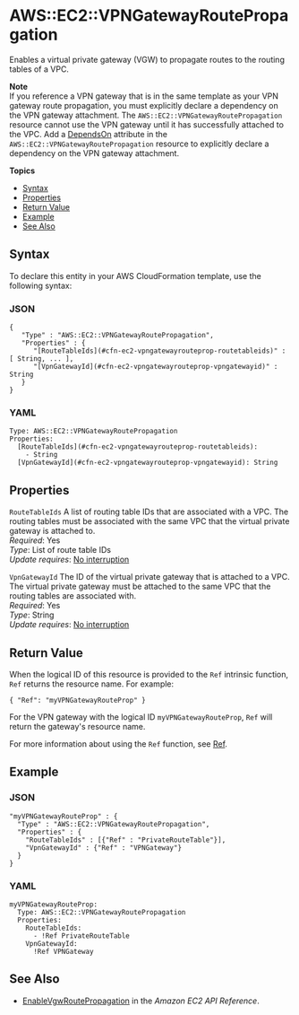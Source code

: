 # AWS::EC2::VPNGatewayRoutePropagation<a name="aws-resource-ec2-vpn-gatewayrouteprop"></a>

Enables a virtual private gateway \(VGW\) to propagate routes to the routing tables of a VPC\.

**Note**  
If you reference a VPN gateway that is in the same template as your VPN gateway route propagation, you must explicitly declare a dependency on the VPN gateway attachment\. The `AWS::EC2::VPNGatewayRoutePropagation` resource cannot use the VPN gateway until it has successfully attached to the VPC\. Add a [DependsOn](aws-attribute-dependson.md) attribute in the `AWS::EC2::VPNGatewayRoutePropagation` resource to explicitly declare a dependency on the VPN gateway attachment\.

**Topics**
+ [Syntax](#aws-resource-ec2-vpngatewayroutepropagation-syntax)
+ [Properties](#w2922ab1c21c10c96d226c11)
+ [Return Value](#w2922ab1c21c10c96d226c13)
+ [Example](#w2922ab1c21c10c96d226c15)
+ [See Also](#w2922ab1c21c10c96d226c17)

## Syntax<a name="aws-resource-ec2-vpngatewayroutepropagation-syntax"></a>

To declare this entity in your AWS CloudFormation template, use the following syntax:

### JSON<a name="aws-resource-ec2-vpngatewayroutepropagation-syntax.json"></a>

```
{
   "Type" : "AWS::EC2::VPNGatewayRoutePropagation",
   "Properties" : {
      "[RouteTableIds](#cfn-ec2-vpngatewayrouteprop-routetableids)" : [ String, ... ],
      "[VpnGatewayId](#cfn-ec2-vpngatewayrouteprop-vpngatewayid)" : String
   }
}
```

### YAML<a name="aws-resource-ec2-vpngatewayroutepropagation-syntax.yaml"></a>

```
Type: AWS::EC2::VPNGatewayRoutePropagation
Properties: 
  [RouteTableIds](#cfn-ec2-vpngatewayrouteprop-routetableids):
    - String
  [VpnGatewayId](#cfn-ec2-vpngatewayrouteprop-vpngatewayid): String
```

## Properties<a name="w2922ab1c21c10c96d226c11"></a>

`RouteTableIds`  <a name="cfn-ec2-vpngatewayrouteprop-routetableids"></a>
A list of routing table IDs that are associated with a VPC\. The routing tables must be associated with the same VPC that the virtual private gateway is attached to\.  
*Required*: Yes  
*Type*: List of route table IDs  
*Update requires*: [No interruption](using-cfn-updating-stacks-update-behaviors.md#update-no-interrupt)

`VpnGatewayId`  <a name="cfn-ec2-vpngatewayrouteprop-vpngatewayid"></a>
The ID of the virtual private gateway that is attached to a VPC\. The virtual private gateway must be attached to the same VPC that the routing tables are associated with\.  
*Required*: Yes  
*Type*: String  
*Update requires*: [No interruption](using-cfn-updating-stacks-update-behaviors.md#update-no-interrupt)

## Return Value<a name="w2922ab1c21c10c96d226c13"></a>

When the logical ID of this resource is provided to the `Ref` intrinsic function, `Ref` returns the resource name\. For example:

```
{ "Ref": "myVPNGatewayRouteProp" }
```

For the VPN gateway with the logical ID `myVPNGatewayRouteProp`, `Ref` will return the gateway's resource name\.

For more information about using the `Ref` function, see [Ref](intrinsic-function-reference-ref.md)\.

## Example<a name="w2922ab1c21c10c96d226c15"></a>

### JSON<a name="aws-resource-ec2-vpngatewayroutepropagation-example.json"></a>

```
"myVPNGatewayRouteProp" : {
  "Type" : "AWS::EC2::VPNGatewayRoutePropagation",
  "Properties" : {
    "RouteTableIds" : [{"Ref" : "PrivateRouteTable"}],
    "VpnGatewayId" : {"Ref" : "VPNGateway"}
  }
}
```

### YAML<a name="aws-resource-ec2-vpngatewayroutepropagation-example.yaml"></a>

```
myVPNGatewayRouteProp: 
  Type: AWS::EC2::VPNGatewayRoutePropagation
  Properties:
    RouteTableIds: 
      - !Ref PrivateRouteTable
    VpnGatewayId: 
      !Ref VPNGateway
```

## See Also<a name="w2922ab1c21c10c96d226c17"></a>
+ [EnableVgwRoutePropagation](https://docs.aws.amazon.com/AWSEC2/latest/APIReference/ApiReference-query-EnableVgwRoutePropagation.html) in the *Amazon EC2 API Reference*\.